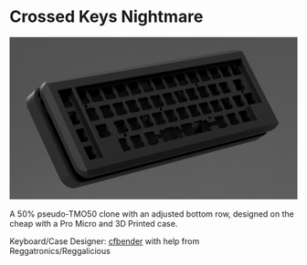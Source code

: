 # Crossed Keys Nightmare

![Southpole](./nightmareRender.png)

A 50% pseudo-TMO50 clone with an adjusted bottom row, designed on the cheap with a Pro Micro and 3D Printed case.

Keyboard/Case Designer: [cfbender](https://github.com/codybender) with help from Reggatronics/Reggalicious
